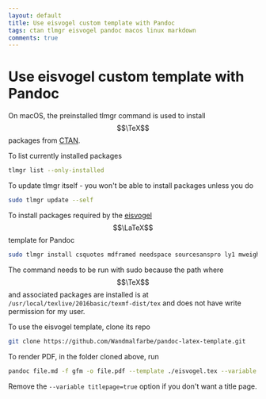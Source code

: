 ```yaml
---
layout: default
title: Use eisvogel custom template with Pandoc
tags: ctan tlmgr eisvogel pandoc macos linux markdown
comments: true
---
```

# Use eisvogel custom template with Pandoc

On macOS, the preinstalled tlmgr command is used to install $$\TeX$$ packages from [CTAN](https://ctan.org/).

To list currently installed packages

```bash
tlmgr list --only-installed
```

To update tlmgr itself - you won't be able to install packages unless you do

```bash
sudo tlmgr update --self
```

To install packages required by the [eisvogel](https://github.com/Wandmalfarbe/pandoc-latex-template) $$\LaTeX$$ template for Pandoc

```bash
sudo tlmgr install csquotes mdframed needspace sourcesanspro ly1 mweights sourcecodepro titling pagecolor
```

The command needs to be run with sudo because the path where $$\TeX$$ and associated packages are installed is at `/usr/local/texlive/2016basic/texmf-dist/tex` and does not have write permission for my user.

To use the eisvogel template, clone its repo

```bash
git clone https://github.com/Wandmalfarbe/pandoc-latex-template.git
```

To render PDF, in the folder cloned above, run

```bash
pandoc file.md -f gfm -o file.pdf --template ./eisvogel.tex --variable titlepage=true
```

Remove the `--variable titlepage=true` option if you don't want a title page.